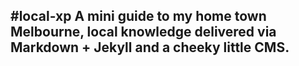 #local-xp
A mini guide to my home town Melbourne, local knowledge delivered via Markdown + Jekyll and a cheeky little CMS. 
---
